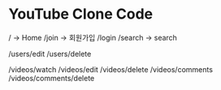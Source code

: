 # YouTube Clone Code

<!-- global router -->
/ -> Home
/join -> 회원가입
/login
/search -> search

<!-- user router -->
/users/edit
/users/delete

<!-- videos router -->
/videos/watch
/videos/edit
/videos/delete
/videos/comments
/videos/comments/delete